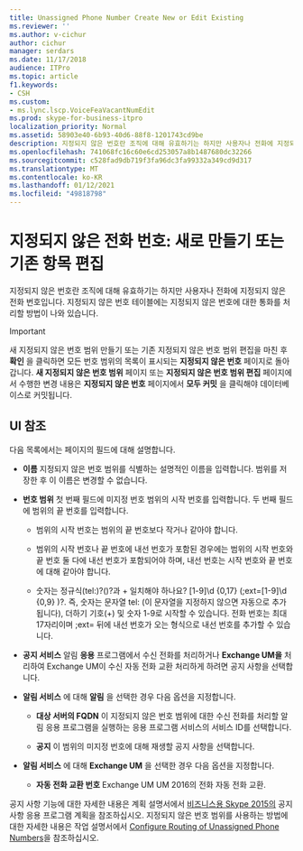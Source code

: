 ```yaml
---
title: Unassigned Phone Number Create New or Edit Existing
ms.reviewer: ''
ms.author: v-cichur
author: cichur
manager: serdars
ms.date: 11/17/2018
audience: ITPro
ms.topic: article
f1.keywords:
- CSH
ms.custom:
- ms.lync.lscp.VoiceFeaVacantNumEdit
ms.prod: skype-for-business-itpro
localization_priority: Normal
ms.assetid: 58903e40-6b93-40d6-88f8-1201743cd9be
description: 지정되지 않은 번호란 조직에 대해 유효하기는 하지만 사용자나 전화에 지정되지 않은 전화 번호입니다. 지정되지 않은 번호 테이블에는 지정되지 않은 번호에 대한 통화를 처리할 방법이 나와 있습니다.
ms.openlocfilehash: 741068fc16c60e6cd253057a8b1487680dc32266
ms.sourcegitcommit: c528fad9db719f3fa96dc3fa99332a349cd9d317
ms.translationtype: MT
ms.contentlocale: ko-KR
ms.lasthandoff: 01/12/2021
ms.locfileid: "49818798"
---
```

# <a name="unassigned-phone-number-create-new-or-edit-existing"></a>지정되지 않은 전화 번호: 새로 만들기 또는 기존 항목 편집

지정되지 않은 번호란 조직에 대해 유효하기는 하지만 사용자나 전화에 지정되지 않은 전화 번호입니다. 지정되지 않은 번호 테이블에는 지정되지 않은 번호에 대한 통화를 처리할 방법이 나와 있습니다.

> [!IMPORTANT]
> 새 지정되지 않은 번호 범위 만들기 또는 기존 지정되지 않은 번호 범위 편집을 마친 후 **확인** 을 클릭하면 모든 번호 범위의 목록이 표시되는 **지정되지 않은 번호** 페이지로 돌아갑니다. **새 지정되지 않은 번호 범위** 페이지 또는 **지정되지 않은 번호 범위 편집** 페이지에서 수행한 변경 내용은 **지정되지 않은 번호** 페이지에서 **모두 커밋** 을 클릭해야 데이터베이스로 커밋됩니다.

## <a name="ui-reference"></a>UI 참조

다음 목록에서는 페이지의 필드에 대해 설명합니다.

- **이름** 지정되지 않은 번호 범위를 식별하는 설명적인 이름을 입력합니다. 범위를 저장한 후 이 이름은 변경할 수 없습니다.

- **번호 범위** 첫 번째 필드에 미지정 번호 범위의 시작 번호를 입력합니다. 두 번째 필드에 범위의 끝 번호를 입력합니다.

  - 범위의 시작 번호는 범위의 끝 번호보다 작거나 같아야 합니다.

  - 범위의 시작 번호나 끝 번호에 내선 번호가 포함된 경우에는 범위의 시작 번호와 끝 번호 둘 다에 내선 번호가 포함되어야 하며, 내선 번호는 시작 번호와 끝 번호에 대해 같아야 합니다.

  - 숫자는 정규식(tel:)?()?과 \+ 일치해야 하나요? [1-9]\d {0,17} (;ext=[1-9]\d {0,9} )?. 즉, 숫자는 문자열 tel: (이 문자열을 지정하지 않으면 자동으로 추가됩니다), 더하기 기호(+) 및 숫자 1-9로 시작할 수 있습니다. 전화 번호는 최대 17자리이며 ;ext= 뒤에 내선 번호가 오는 형식으로 내선 번호를 추가할 수 있습니다.

- **공지 서비스** 알림 **응용** 프로그램에서 수신 전화를 처리하거나 **Exchange UM을** 처리하여 Exchange UM이 수신 자동 전화 교환 처리하게 하려면 공지 사항을 선택합니다.

- **알림 서비스** 에 대해 **알림** 을 선택한 경우 다음 옵션을 지정합니다.

  - **대상 서버의 FQDN** 이 지정되지 않은 번호 범위에 대한 수신 전화를 처리할 알림 응용 프로그램을 실행하는 응용 프로그램 서비스의 서비스 ID를 선택합니다.

  - **공지** 이 범위의 미지정 번호에 대해 재생할 공지 사항을 선택합니다.

- **알림 서비스** 에 대해 **Exchange UM** 을 선택한 경우 다음 옵션을 지정합니다.

  - **자동 전화 교환 번호** Exchange UM UM 2016의 전화 자동 전화 교환.

공지 사항 기능에 대한 자세한 내용은 계획 설명서에서 [비즈니스용 Skype 2015의](../../plan-your-deployment/enterprise-voice-solution/announcement.md) 공지 사항 응용 프로그램 계획을 참조하십시오. 지정되지 않은 번호 범위를 사용하는 방법에 대한 자세한 내용은 작업 설명서에서 [Configure Routing of Unassigned Phone Numbers](https://technet.microsoft.com/library/a0650659-dce7-455f-8977-02454bbfa400.aspx)을 참조하십시오.


